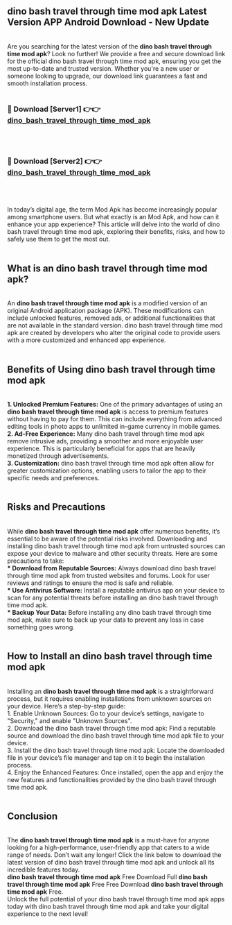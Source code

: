 ## dino bash travel through time mod apk Latest Version APP Android Download - New Update
<br>
Are you searching for the latest version of the <strong>dino bash travel through time mod apk</strong>? Look no further! We provide a free and secure download link for the official dino bash travel through time mod apk, ensuring you get the most up-to-date and trusted version. Whether you're a new user or someone looking to upgrade, our download link guarantees a fast and smooth installation process.
<br>
<br>
<h3>🔴 Download [Server1] 👉👉 <a href="https://modyolo.store/dino+bash+travel+through+time+mod+apk">dino_bash_travel_through_time_mod_apk</a></h3><br>
<br>
<h3>🔴 Download [Server2] 👉👉 <a href="https://modyolo.store/dino+bash+travel+through+time+mod+apk">dino_bash_travel_through_time_mod_apk</a></h3><br>
<br>
<br>
In today’s digital age, the term Mod Apk has become increasingly popular among smartphone users. But what exactly is an Mod Apk, and how can it enhance your app experience? This article will delve into the world of dino bash travel through time mod apk, exploring their benefits, risks, and how to safely use them to get the most out.
<br>
<br>
<h2>What is an dino bash travel through time mod apk?</h2>
<br>
An <strong>dino bash travel through time mod apk</strong> is a modified version of an original Android application package (APK). These modifications can include unlocked features, removed ads, or additional functionalities that are not available in the standard version. dino bash travel through time mod apk are created by developers who alter the original code to provide users with a more customized and enhanced app experience.
<br>
<br>
<h2>Benefits of Using dino bash travel through time mod apk</h2>
<br>
<strong> 1. Unlocked Premium Features:</strong> One of the primary advantages of using an <strong>dino bash travel through time mod apk</strong> is access to premium features without having to pay for them. This can include everything from advanced editing tools in photo apps to unlimited in-game currency in mobile games.
<br>
<strong> 2. Ad-Free Experience:</strong> Many dino bash travel through time mod apk remove intrusive ads, providing a smoother and more enjoyable user experience. This is particularly beneficial for apps that are heavily monetized through advertisements.
<br>
<strong> 3. Customization:</strong> dino bash travel through time mod apk often allow for greater customization options, enabling users to tailor the app to their specific needs and preferences.
<br>
<br>
<h2>Risks and Precautions</h2>
<br>
While <strong>dino bash travel through time mod apk</strong> offer numerous benefits, it’s essential to be aware of the potential risks involved. Downloading and installing dino bash travel through time mod apk from untrusted sources can expose your device to malware and other security threats. Here are some precautions to take:
<br>
<strong> * Download from Reputable Sources:</strong> Always download dino bash travel through time mod apk from trusted websites and forums. Look for user reviews and ratings to ensure the mod is safe and reliable.
<br>
<strong> * Use Antivirus Software:</strong> Install a reputable antivirus app on your device to scan for any potential threats before installing an dino bash travel through time mod apk.
<br>
<strong> * Backup Your Data:</strong> Before installing any dino bash travel through time mod apk, make sure to back up your data to prevent any loss in case something goes wrong.
<br>
<br>
<h2>How to Install an dino bash travel through time mod apk</h2>
<br>
Installing an <strong>dino bash travel through time mod apk</strong> is a straightforward process, but it requires enabling installations from unknown sources on your device. Here’s a step-by-step guide:
<br>
 1. Enable Unknown Sources: Go to your device’s settings, navigate to "Security," and enable "Unknown Sources".
<br>
 2. Download the dino bash travel through time mod apk: Find a reputable source and download the dino bash travel through time mod apk file to your device.
<br>
 3. Install the dino bash travel through time mod apk: Locate the downloaded file in your device’s file manager and tap on it to begin the installation process.
<br>
 4. Enjoy the Enhanced Features: Once installed, open the app and enjoy the new features and functionalities provided by the dino bash travel through time mod apk.
<br>
<br>
<h2><strong>Conclusion</strong></h2>
<br>
The <strong>dino bash travel through time mod apk</strong> is a must-have for anyone looking for a high-performance, user-friendly app that caters to a wide range of needs. Don’t wait any longer! Click the link below to download the latest version of dino bash travel through time mod apk and unlock all its incredible features today.
<br>
<strong>dino bash travel through time mod apk</strong> Free Download Full <strong>dino bash travel through time mod apk</strong> Free Free Download <strong>dino bash travel through time mod apk</strong> Free.
<br>
Unlock the full potential of your dino bash travel through time mod apk apps today with dino bash travel through time mod apk and take your digital experience to the next level!